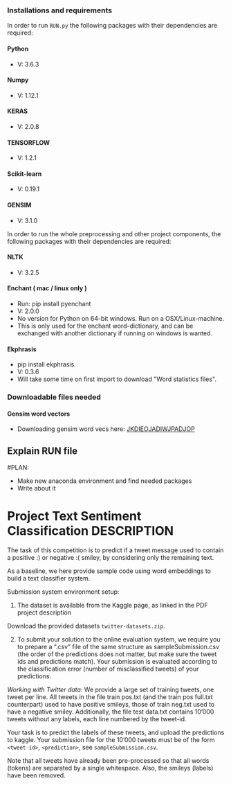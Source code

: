### Installations and requirements

In order to run `RUN.py` the following packages with their dependencies are required: 

#### Python 
- V: 3.6.3

#### Numpy 
- V: 1.12.1

#### KERAS 
- V: 2.0.8 

#### TENSORFLOW 
- V: 1.2.1

#### Scikit-learn
- V: 0.19.1

#### GENSIM  
- V: 3.1.0

In order to run the whole preprocessing and other project components, the following packages with their dependencies are required:

#### NLTK
- V: 3.2.5 

#### Enchant ( mac / linux only ) 
- Run: pip install pyenchant
- V: 2.0.0
- No version for Python on 64-bit windows. Run on a OSX/Linux-machine.
- This is only used for the enchant word-dictionary, and can be exchanged with another dictionary if running on windows is wanted.
 
#### Ekphrasis
- pip install ekphrasis. 
- V: 0.3.6 
- Will take some time on first import to download "Word statistics files". 


### Downloadable files needed

#### Gensim word vectors 

- Downloading gensim word vecs here: [JKDIEOJADIWJPADJOP]("www.bt.no")


## Explain RUN file 

#PLAN: 
- Make new anaconda environment and find needed packages 
- Write about it



# Project Text Sentiment Classification DESCRIPTION


The task of this competition is to predict if a tweet message used to contain a positive :) or negative :( smiley, by considering only the remaining text.

As a baseline, we here provide sample code using word embeddings to build a text classifier system.

Submission system environment setup:

1. The dataset is available from the Kaggle page, as linked in the PDF project description

 Download the provided datasets `twitter-datasets.zip`.

2. To submit your solution to the online evaluation system, we require you to prepare a “.csv” file of the same structure as sampleSubmission.csv (the order of the predictions does not matter, but make sure the tweet ids and predictions match). Your submission is evaluated according to the classification error (number of misclassified tweets) of your predictions.

*Working with Twitter data:* We provide a large set of training tweets, one tweet per line. All tweets in the file train pos.txt (and the train pos full.txt counterpart) used to have positive smileys, those of train neg.txt used to have a negative smiley. Additionally, the file test data.txt contains 10’000 tweets without any labels, each line numbered by the tweet-id.

Your task is to predict the labels of these tweets, and upload the predictions to kaggle. Your submission file for the 10’000 tweets must be of the form `<tweet-id>`, `<prediction>`, see `sampleSubmission.csv`.

Note that all tweets have already been pre-processed so that all words (tokens) are separated by a single whitespace. Also, the smileys (labels) have been removed.
